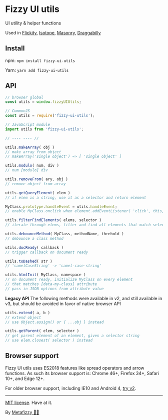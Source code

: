 # Fizzy UI utils

UI utility & helper functions

Used in [Flickity](https://flickity.metafizzy.co), [Isotope](https://isotope.metafizzy.co), [Masonry](https://masonry.desandro.com), [Draggabilly](https://draggabilly.desandro.com)

## Install

npm: `npm install fizzy-ui-utils`

Yarn: `yarn add fizzy-ui-utils`

## API

``` js
// browser global
const utils = window.fizzyUIUtils;

// CommonJS
const utils = require('fizzy-ui-utils');

// JavaScript module
import utils from 'fizzy-ui-utils';

// ---- ---- //

utils.makeArray( obj )
// make array from object
// makeArray('single object') => [ 'single object' ]

utils.modulo( num, div )
// num [modulo] div

utils.removeFrom( ary, obj )
// remove object from array

utils.getQueryElement( elem )
// if elem is a string, use it as a selector and return element

MyClass.prototype.handleEvent = utils.handleEvent;
// enable MyClass.onclick when element.addEventListener( 'click', this, false )

utils.filterFindElements( elems, selector )
// iterate through elems, filter and find all elements that match selector

utils.debounceMethod( MyClass, methodName, threhold )
// debounce a class method

utils.docReady( callback )
// trigger callback on document ready

utils.toDashed( str )
// 'camelCaseString' -> 'camel-case-string'

utils.htmlInit( MyClass, namespace )
// on document ready, initialize MyClass on every element
// that matches [data-my-class] attribute
// pass in JSON options from attribute value
```

**Legacy API** The following methods were available in v2, and still available in v3, but should be avoided in favor of native browser API

``` js
utils.extend( a, b )
// extend object
// use Object.assign() or { ...obj } instead

utils.getParent( elem, selector )
// get parent element of an element, given a selector string
// use elem.closest( selector ) instead
```

## Browser support

Fizzy UI utils uses ES2018 features like spread operators and arrow functions. As such its browser support is: Chrome 46+, Firefox 34+, Safari 10+, and Edge 12+.

For older browser support, including IE10 and Android 4, [try v2](https://github.com/metafizzy/fizzy-ui-utils/tree/v2.0.7).

---

[MIT license](https://desandro.mit-license.org/). Have at it.

By [Metafizzy 🌈🐻](https://metafizzy.co)
